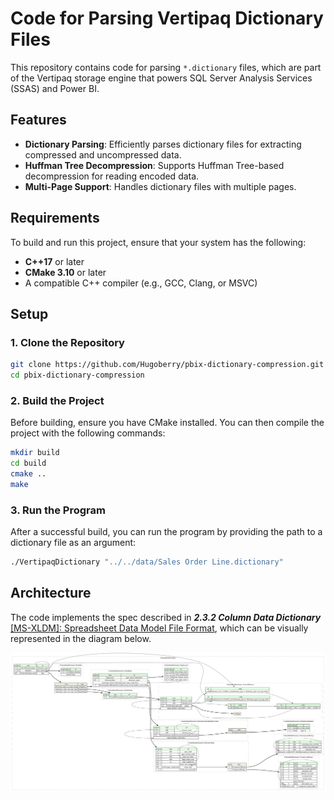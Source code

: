 # Code for Parsing Vertipaq Dictionary Files

This repository contains code for parsing `*.dictionary` files, which are part of the Vertipaq storage engine that powers SQL Server Analysis Services (SSAS) and Power BI.

## Features

- **Dictionary Parsing**: Efficiently parses dictionary files for extracting compressed and uncompressed data.
- **Huffman Tree Decompression**: Supports Huffman Tree-based decompression for reading encoded data.
- **Multi-Page Support**: Handles dictionary files with multiple pages.

## Requirements

To build and run this project, ensure that your system has the following:

- **C++17** or later
- **CMake 3.10** or later
- A compatible C++ compiler (e.g., GCC, Clang, or MSVC)

## Setup

### 1. Clone the Repository

```bash
git clone https://github.com/Hugoberry/pbix-dictionary-compression.git
cd pbix-dictionary-compression
```

### 2. Build the Project
Before building, ensure you have CMake installed. You can then compile the project with the following commands:

```bash
mkdir build
cd build
cmake ..
make
```

### 3. Run the Program
After a successful build, you can run the program by providing the path to a dictionary file as an argument:
```bash
./VertipaqDictionary "../../data/Sales Order Line.dictionary"
```

## Architecture

The code implements the spec described in __*2.3.2 Column Data Dictionary*__ [[MS-XLDM]: Spreadsheet Data Model File Format](https://learn.microsoft.com/en-us/openspecs/office_file_formats/ms-xldm/8c62e8ce-f605-488d-81e9-4ecdb7686a52), which can be visually represented in the diagram below.

![Dictionary data structure](img/graphviz.svg)